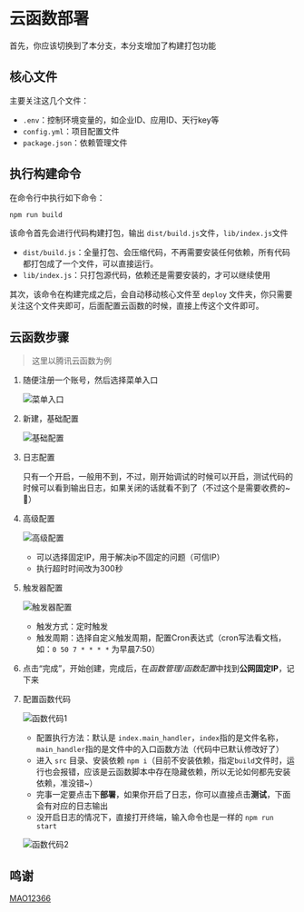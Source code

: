# 云函数部署

首先，你应该切换到了本分支，本分支增加了构建打包功能

## 核心文件

主要关注这几个文件：

- `.env`：控制环境变量的，如企业ID、应用ID、天行key等
- `config.yml`：项目配置文件
- `package.json`：依赖管理文件

## 执行构建命令

在命令行中执行如下命令：

```sh
npm run build
```

该命令首先会进行代码构建打包，输出 `dist/build.js`文件，`lib/index.js`文件

- `dist/build.js`：全量打包、会压缩代码，不再需要安装任何依赖，所有代码都打包成了一个文件，可以直接运行。
- `lib/index.js`：只打包源代码，依赖还是需要安装的，才可以继续使用

其次，该命令在构建完成之后，会自动移动核心文件至 `deploy` 文件夹，你只需要关注这个文件夹即可，后面配置云函数的时候，直接上传这个文件即可。

## 云函数步骤

> 这里以腾讯云函数为例

1. 随便注册一个账号，然后选择菜单入口

    ![菜单入口](/images/yun1.png)

2. 新建，基础配置

    ![基础配置](/images/yun2.png)

3. 日志配置

    只有一个开启，一般用不到，不过，刚开始调试的时候可以开启，测试代码的时候可以看到输出日志，如果关闭的话就看不到了（不过这个是需要收费的~🤪）

4. 高级配置

    ![高级配置](/images/yun3.png)

    - 可以选择固定IP，用于解决ip不固定的问题（可信IP）
    - 执行超时时间改为300秒

5. 触发器配置

    ![触发器配置](/images/yun4.png)

    - 触发方式：定时触发
    - 触发周期：选择自定义触发周期，配置Cron表达式（cron写法看文档，如：`0 50 7 * * * *` 为早晨7:50）

6. 点击“完成”，开始创建，完成后，在*函数管理/函数配置*中找到**公网固定IP**，记下来

7. 配置函数代码

    ![函数代码1](/images/yun5.png)

    - 配置执行方法：默认是 `index.main_handler`，`index`指的是文件名称，`main_handler`指的是文件中的入口函数方法（代码中已默认修改好了）
    - 进入 `src` 目录、安装依赖 `npm i`（目前不安装依赖，指定`build`文件时，运行也会报错，应该是云函数脚本中存在隐藏依赖，所以无论如何都先安装依赖，准没错~）
    - 完事一定要点击下**部署**，如果你开启了日志，你可以直接点击**测试**，下面会有对应的日志输出
    - 没开启日志的情况下，直接打开终端，输入命令也是一样的 `npm run start`

    ![函数代码2](/images/yun6.png)

## 鸣谢

[MAO12366](https://github.com/MAO12366)
